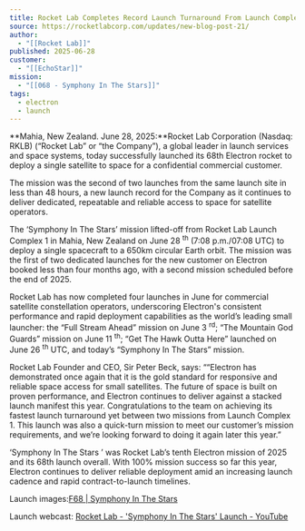 ```yaml
---
title: Rocket Lab Completes Record Launch Turnaround From Launch Complex 1, Successfully Deploys 68th Electron Mission
source: https://rocketlabcorp.com/updates/new-blog-post-21/
author:
  - "[[Rocket Lab]]"
published: 2025-06-28
customer:
  - "[[EchoStar]]"
mission:
  - "[[068 - Symphony In The Stars]]"
tags:
  - electron
  - launch
---
```


**Mahia, New Zealand. June 28, 2025:**Rocket Lab Corporation (Nasdaq: RKLB) (“Rocket Lab” or “the Company”), a global leader in launch services and space systems, today successfully launched its 68th Electron rocket to deploy a single satellite to space for a confidential commercial customer.

The mission was the second of two launches from the same launch site in less than 48 hours, a new launch record for the Company as it continues to deliver dedicated, repeatable and reliable access to space for satellite operators.

The ‘Symphony In The Stars’ mission lifted-off from Rocket Lab Launch Complex 1 in Mahia, New Zealand on June 28 <sup>th</sup> (7:08 p.m./07:08 UTC) to deploy a single spacecraft to a 650km circular Earth orbit. The mission was the first of two dedicated launches for the new customer on Electron booked less than four months ago, with a second mission scheduled before the end of 2025.

Rocket Lab has now completed four launches in June for commercial satellite constellation operators, underscoring Electron's consistent performance and rapid deployment capabilities as the world’s leading small launcher: the “Full Stream Ahead” mission on June 3 <sup>rd</sup>; “The Mountain God Guards” mission on June 11 <sup>th</sup>; “Get The Hawk Outta Here” launched on June 26 <sup>th</sup> UTC, and today’s “Symphony In The Stars” mission.

Rocket Lab Founder and CEO, Sir Peter Beck, says: ““Electron has demonstrated once again that it is the gold standard for responsive and reliable space access for small satellites. The future of space is built on proven performance, and Electron continues to deliver against a stacked launch manifest this year. Congratulations to the team on achieving its fastest launch turnaround yet between two missions from Launch Complex 1. This launch was also a quick-turn mission to meet our customer’s mission requirements, and we’re looking forward to doing it again later this year.”

‘Symphony In The Stars ’ was Rocket Lab’s tenth Electron mission of 2025 and its 68th launch overall. With 100% mission success so far this year, Electron continues to deliver reliable deployment amid an increasing launch cadence and rapid contract-to-launch timelines.

Launch images:[F68 | Symphony In The Stars](https://www.flickr.com/photos/rocketlab/albums/72177720327170026)

Launch webcast: [Rocket Lab - 'Symphony In The Stars' Launch - YouTube](https://www.youtube.com/watch?v=ewgd5BPw4tc)

